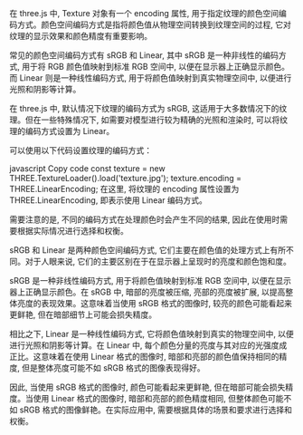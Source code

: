 在 three.js 中, Texture 对象有一个 encoding 属性, 用于指定纹理的颜色空间编码方式。颜色空间编码方式是指将颜色值从物理空间转换到纹理空间的过程, 它对纹理的显示效果和颜色精度有重要影响。

常见的颜色空间编码方式有 sRGB 和 Linear, 其中 sRGB 是一种非线性的编码方式, 用于将 RGB 颜色值映射到标准 RGB 空间中, 以便在显示器上正确显示颜色。而 Linear 则是一种线性编码方式, 用于将颜色值映射到真实物理空间中, 以便进行光照和阴影等计算。

在 three.js 中, 默认情况下纹理的编码方式为 sRGB, 这适用于大多数情况下的纹理。但在一些特殊情况下, 如需要对模型进行较为精确的光照和渲染时, 可以将纹理的编码方式设置为 Linear。

可以使用以下代码设置纹理的编码方式：

javascript
Copy code
const texture = new THREE.TextureLoader().load('texture.jpg');
texture.encoding = THREE.LinearEncoding;
在这里, 将纹理的 encoding 属性设置为 THREE.LinearEncoding, 即表示使用 Linear 编码方式。

需要注意的是, 不同的编码方式在处理颜色时会产生不同的结果, 因此在使用时需要根据实际情况进行选择和权衡。

sRGB 和 Linear 是两种颜色空间编码方式, 它们主要在颜色值的处理方式上有所不同。对于人眼来说, 它们的主要区别在于在显示器上呈现时的亮度和颜色饱和度。

sRGB 是一种非线性编码方式, 用于将颜色值映射到标准 RGB 空间中, 以便在显示器上正确显示颜色。在 sRGB 中, 暗部的亮度被压缩, 亮部的亮度被扩展, 以提高整体亮度的表现效果。这意味着当使用 sRGB 格式的图像时, 较亮的颜色可能看起来更鲜艳, 但在暗部细节上可能会损失精度。

相比之下, Linear 是一种线性编码方式, 它将颜色值映射到真实的物理空间中, 以便进行光照和阴影等计算。在 Linear 中, 每个颜色分量的亮度与其对应的光强度成正比。这意味着在使用 Linear 格式的图像时, 暗部和亮部的颜色值保持相同的精度, 但是整体亮度可能不如 sRGB 格式的图像表现得好。

因此, 当使用 sRGB 格式的图像时, 颜色可能看起来更鲜艳, 但在暗部可能会损失精度。当使用 Linear 格式的图像时, 暗部和亮部的颜色精度相同, 但整体颜色可能不如 sRGB 格式的图像鲜艳。在实际应用中, 需要根据具体的场景和要求进行选择和权衡。